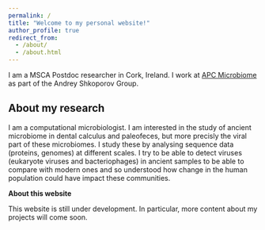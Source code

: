 ```yaml
---
permalink: /
title: "Welcome to my personal website!"
author_profile: true
redirect_from: 
  - /about/
  - /about.html
---
```


I am a MSCA Postdoc researcher in Cork, Ireland. I work at [APC Microbiome](https://www.ucc.ie/en/apc/) as part of the Andrey Shkoporov Group. 

About my research
------

I am a computational microbiologist. I am interested in the study of ancient microbiome in dental calculus and paleofeces, but more precisly the viral part of these microbiomes. I study these by analysing sequence data (proteins, genomes) at different scales. I try to be able to detect viruses (eukaryote viruses and bacteriophages) in ancient samples to be able to compare with modern ones and so understood how change in the human population could have impact these communities.

**About this website**

This website is still under development. In particular, more content about my projects will come soon.